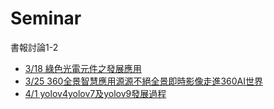 # Seminar
書報討論1-2

- [3/18 綠色光電元件之發展應用](https://github.com/GrandCaster-Megumin/Seminar/blob/main/%E7%B6%A0%E8%89%B2%E5%85%89%E9%9B%BB%E5%85%83%E4%BB%B6%E4%B9%8B%E7%99%BC%E5%B1%95%E6%87%89%E7%94%A8.jpg)
- [3/25 360全景智慧應用源源不絕全景即時影像走進360AI世界](https://github.com/GrandCaster-Megumin/Seminar/blob/main/360%E5%85%A8%E6%99%AF%E6%99%BA%E6%85%A7%E6%87%89%E7%94%A8%E6%BA%90%E6%BA%90%E4%B8%8D%E7%B5%95%E5%85%A8%E6%99%AF%E5%8D%B3%E6%99%82%E5%BD%B1%E5%83%8F%E8%B5%B0%E9%80%B2360AI%E4%B8%96%E7%95%8C.jpg)
- [4/1 yolov4yolov7及yolov9發展過程](https://github.com/GrandCaster-Megumin/Seminar/blob/main/yolov4yolov7%E5%8F%8Ayolov9%E7%99%BC%E5%B1%95%E9%81%8E%E7%A8%8B.jpg)
